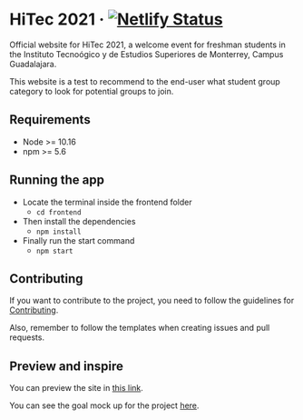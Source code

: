 # HiTec 2021 · [![Netlify Status](https://api.netlify.com/api/v1/badges/09e269f9-165b-4fed-8cb5-436ab86a7fad/deploy-status)](https://app.netlify.com/sites/tecoding/deploys)
Official website for HiTec 2021, a welcome event for freshman students in the Instituto Tecnoógico y de Estudios Superiores de Monterrey, Campus Guadalajara.

This website is a test to recommend to the end-user what student group category to look for potential groups to join.

## Requirements
- Node >= 10.16
- npm >= 5.6

## Running the app
- Locate the terminal inside the frontend folder
  - `cd frontend`
- Then install the dependencies
  - `npm install`
- Finally run the start command
  - `npm start`
    
## Contributing
If you want to contribute to the project, you need to follow the guidelines for [Contributing](.github/CONTRIBUTING.md).

Also, remember to follow the templates when creating issues and pull requests.

## Preview and inspire
You can preview the site in [this link](https://hitec.tecoding.org/).

You can see the goal mock up for the project [here](https://www.figma.com/team_invite/redeem/9vkk7jy1CofzE9qdY6FGdB).